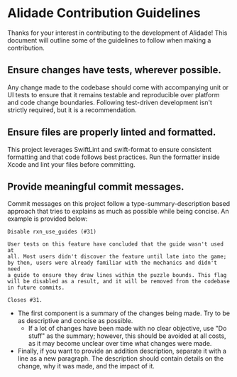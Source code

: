 # Alidade Contribution Guidelines

Thanks for your interest in contributing to the development of Alidade!
This document will outline some of the guidelines to follow when making a
contribution.


## Ensure changes have tests, wherever possible.

Any change made to the codebase should come with accompanying unit or UI
tests to ensure that it remains testable and reproducible over platform
and code change boundaries. Following test-driven development isn't
strictly required, but it is a recommendation.

## Ensure files are properly linted and formatted.

This project leverages SwiftLint and swift-format to ensure consistent
formatting and that code follows best practices. Run the formatter inside
Xcode and lint your files before committing.

## Provide meaningful commit messages.

Commit messages on this project follow a type-summary-description based approach
that tries to explains as much as possible while being concise. An example is
provided below:

```
Disable rxn_use_guides (#31)

User tests on this feature have concluded that the guide wasn't used at
all. Most users didn't discover the feature until late into the game;
by then, users were already familiar with the mechanics and didn't need
a guide to ensure they draw lines within the puzzle bounds. This flag
will be disabled as a result, and it will be removed from the codebase
in future commits.

Closes #31.
```

- The first component is a summary of the changes being made. Try to be as
  descriptive and concise as possible.
    - If a lot of changes have been made with no clear objective, use "Do stuff"
      as the summary; however, this should be avoided at all costs, as it may
      become unclear over time what changes were made.
- Finally, if you want to provide an addition description, separate it with a
  line as a new paragraph. The description should contain details on the change,
  why it was made, and the impact of it.
